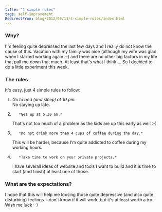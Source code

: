 ```yaml
---
title: "4 simple rules"
tags: self-improvement
RedirectFrom: blog/2012/09/11/4-simple-rules/index.html
---
```


### Why?

I'm feeling quite depressed the last few days and I really do not know the cause of this. Vacation with my family was nice (although my wife was glad when I started working again ;-) and there are no other big factors in my life that pull me down that much. At least that's what I think ...
So I decided to do a little experiment this week.

### The rules

It's easy, just 4 simple rules to follow:

1.  _Go to bed (and sleep) at 10 pm._  
    No staying up late.
2.        *Get up at 5.30 am.*  
    That's not too much of a problem as the kids are up this early as well :-)
3.        *Do not drink more than 4 cups of coffee during the day.*  
    This will be harder, because I'm quite addicted to coffee during my working hours.
4.        *Take time to work on your private projects.*  
    I have severall ideas of website and tools I want to build and it is time to start (and finish) at least one of those.

### What are the expectations?

I hope that this will help me loosing those quite depressive (and also quite disturbing) feelings. I don't know if it will work, but it's at least worth a try. Wish me luck :-)
